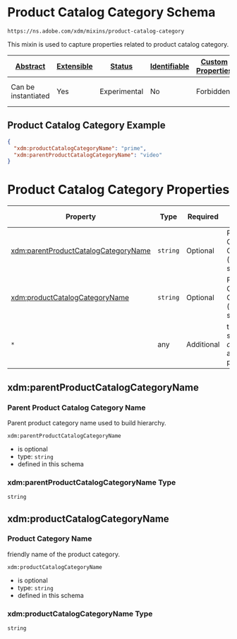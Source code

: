 
# Product Catalog Category Schema

```
https://ns.adobe.com/xdm/mixins/product-catalog-category
```

This mixin is used to capture properties related to product catalog category.

| [Abstract](../../../abstract.md) | [Extensible](../../../extensions.md) | [Status](../../../status.md) | [Identifiable](../../../id.md) | [Custom Properties](../../../extensions.md) | [Additional Properties](../../../extensions.md) | Defined In |
|----------------------------------|--------------------------------------|------------------------------|--------------------------------|---------------------------------------------|-------------------------------------------------|------------|
| Can be instantiated | Yes | Experimental | No | Forbidden | Permitted | [mixins/product/product-catalog-category.schema.json](mixins/product/product-catalog-category.schema.json) |

## Product Catalog Category Example
```json
{
  "xdm:productCatalogCategoryName": "prime",
  "xdm:parentProductCatalogCategoryName": "video"
}
```

# Product Catalog Category Properties

| Property | Type | Required | Defined by |
|----------|------|----------|------------|
| [xdm:parentProductCatalogCategoryName](#xdmparentproductcatalogcategoryname) | `string` | Optional | Product Catalog Category (this schema) |
| [xdm:productCatalogCategoryName](#xdmproductcatalogcategoryname) | `string` | Optional | Product Catalog Category (this schema) |
| `*` | any | Additional | this schema *allows* additional properties |

## xdm:parentProductCatalogCategoryName
### Parent Product Catalog Category Name

Parent product category name used to build hierarchy.

`xdm:parentProductCatalogCategoryName`
* is optional
* type: `string`
* defined in this schema

### xdm:parentProductCatalogCategoryName Type


`string`






## xdm:productCatalogCategoryName
### Product Category Name

friendly name of the product category.

`xdm:productCatalogCategoryName`
* is optional
* type: `string`
* defined in this schema

### xdm:productCatalogCategoryName Type


`string`





